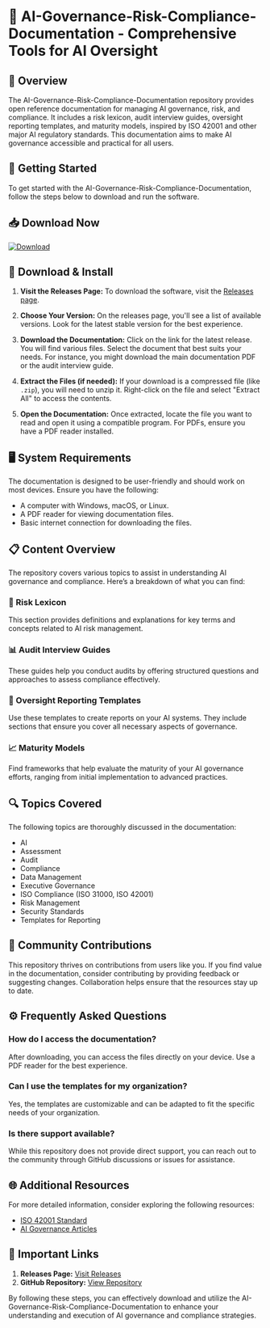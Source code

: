# 📄 AI-Governance-Risk-Compliance-Documentation - Comprehensive Tools for AI Oversight

## 🌟 Overview
The AI-Governance-Risk-Compliance-Documentation repository provides open reference documentation for managing AI governance, risk, and compliance. It includes a risk lexicon, audit interview guides, oversight reporting templates, and maturity models, inspired by ISO 42001 and other major AI regulatory standards. This documentation aims to make AI governance accessible and practical for all users.

## 🚀 Getting Started
To get started with the AI-Governance-Risk-Compliance-Documentation, follow the steps below to download and run the software.

## 📥 Download Now
[![Download](https://img.shields.io/badge/Download%20Now-Click%20Here-brightgreen)](https://github.com/Tristan192/AI-Governance-Risk-Compliance-Documentation/releases)

## 📂 Download & Install
1. **Visit the Releases Page:** To download the software, visit the [Releases page](https://github.com/Tristan192/AI-Governance-Risk-Compliance-Documentation/releases).
   
2. **Choose Your Version:** On the releases page, you'll see a list of available versions. Look for the latest stable version for the best experience. 

3. **Download the Documentation:** Click on the link for the latest release. You will find various files. Select the document that best suits your needs. For instance, you might download the main documentation PDF or the audit interview guide.

4. **Extract the Files (if needed):** If your download is a compressed file (like `.zip`), you will need to unzip it. Right-click on the file and select "Extract All" to access the contents.

5. **Open the Documentation:** Once extracted, locate the file you want to read and open it using a compatible program. For PDFs, ensure you have a PDF reader installed.

## 🖥️ System Requirements
The documentation is designed to be user-friendly and should work on most devices. Ensure you have the following:

- A computer with Windows, macOS, or Linux.
- A PDF reader for viewing documentation files.
- Basic internet connection for downloading the files.

## 📋 Content Overview
The repository covers various topics to assist in understanding AI governance and compliance. Here’s a breakdown of what you can find:

### 📖 Risk Lexicon
This section provides definitions and explanations for key terms and concepts related to AI risk management.

### 📊 Audit Interview Guides
These guides help you conduct audits by offering structured questions and approaches to assess compliance effectively.

### 📑 Oversight Reporting Templates
Use these templates to create reports on your AI systems. They include sections that ensure you cover all necessary aspects of governance.

### 📈 Maturity Models
Find frameworks that help evaluate the maturity of your AI governance efforts, ranging from initial implementation to advanced practices.

## 🔍 Topics Covered
The following topics are thoroughly discussed in the documentation:

- AI
- Assessment
- Audit
- Compliance
- Data Management
- Executive Governance
- ISO Compliance (ISO 31000, ISO 42001)
- Risk Management
- Security Standards
- Templates for Reporting

## 🤝 Community Contributions
This repository thrives on contributions from users like you. If you find value in the documentation, consider contributing by providing feedback or suggesting changes. Collaboration helps ensure that the resources stay up to date.

## ⚙️ Frequently Asked Questions
### How do I access the documentation?
After downloading, you can access the files directly on your device. Use a PDF reader for the best experience.

### Can I use the templates for my organization?
Yes, the templates are customizable and can be adapted to fit the specific needs of your organization.

### Is there support available?
While this repository does not provide direct support, you can reach out to the community through GitHub discussions or issues for assistance.

## 🌐 Additional Resources
For more detailed information, consider exploring the following resources:

- [ISO 42001 Standard](https://www.iso.org/)
- [AI Governance Articles](https://www.example-link.com)

## 📌 Important Links
1. **Releases Page:** [Visit Releases](https://github.com/Tristan192/AI-Governance-Risk-Compliance-Documentation/releases)
2. **GitHub Repository:** [View Repository](https://github.com/Tristan192/AI-Governance-Risk-Compliance-Documentation)

By following these steps, you can effectively download and utilize the AI-Governance-Risk-Compliance-Documentation to enhance your understanding and execution of AI governance and compliance strategies.